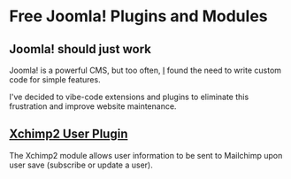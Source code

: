 # Free Joomla! Plugins and Modules

## Joomla! should just work

Joomla! is a powerful CMS, but too often, [I](https://brettvachon.com) found the need to write custom code for simple features.

I've decided to vibe-code extensions and plugins to eliminate this frustration and improve website maintenance.

## [Xchimp2 User Plugin](Xchimp2)

The Xchimp2 module allows user information to be sent to Mailchimp upon user save (subscribe or update a user).

